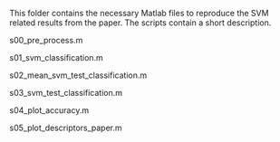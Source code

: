 

This folder contains the necessary Matlab files to reproduce the SVM related results
from the paper. The scripts contain a short description.


s00_pre_process.m

s01_svm_classification.m

s02_mean_svm_test_classification.m

s03_svm_test_classification.m

s04_plot_accuracy.m

s05_plot_descriptors_paper.m
